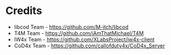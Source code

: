 # Credits
  - libcod Team - https://github.com/M-itch/libcod
  - T4M Team - https://github.com/iAmThatMichael/T4M
  - IW4x Team - https://github.com/XLabsProject/iw4x-client
  - CoD4x Team - https://github.com/callofduty4x/CoD4x_Server
